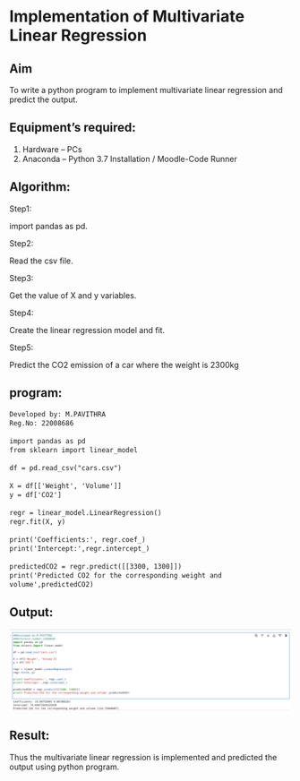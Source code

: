 # Implementation of Multivariate Linear Regression

## Aim

To write a python program to implement multivariate linear regression and predict the output.

## Equipment’s required:

1.	Hardware – PCs
2.	Anaconda – Python 3.7 Installation / Moodle-Code Runner

## Algorithm:

Step1:

import pandas as pd.

Step2:

Read the csv file.

Step3:

Get the value of X and y variables.

Step4:

Create the linear regression model and fit.

Step5:

Predict the CO2 emission of a car where the weight is 2300kg

## program:
```
Developed by: M.PAVITHRA
Reg.No: 22008686

import pandas as pd
from sklearn import linear_model

df = pd.read_csv("cars.csv")

X = df[['Weight', 'Volume']]
y = df['CO2']

regr = linear_model.LinearRegression()
regr.fit(X, y)

print('Coefficients:', regr.coef_)
print('Intercept:',regr.intercept_)

predictedCO2 = regr.predict([[3300, 1300]])
print('Predicted CO2 for the corresponding weight and volume',predictedCO2)
```
## Output:

![](c.png)

## Result:

Thus the multivariate linear regression is implemented and predicted the output using python program.